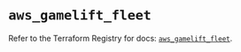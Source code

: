 # `aws_gamelift_fleet`

Refer to the Terraform Registry for docs: [`aws_gamelift_fleet`](https://registry.terraform.io/providers/hashicorp/aws/6.8.0/docs/resources/gamelift_fleet).
